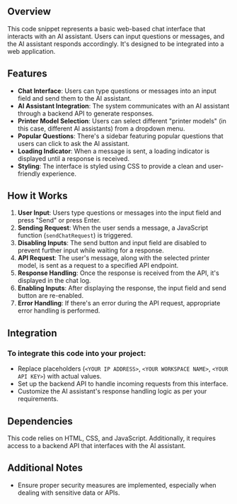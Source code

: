 ## Overview

This code snippet represents a basic web-based chat interface that interacts with an AI assistant. Users can input questions or messages, and the AI assistant responds accordingly. It's designed to be integrated into a web application.

## Features

- **Chat Interface**: Users can type questions or messages into an input field and send them to the AI assistant.
- **AI Assistant Integration**: The system communicates with an AI assistant through a backend API to generate responses.
- **Printer Model Selection**: Users can select different "printer models" (in this case, different AI assistants) from a dropdown menu.
- **Popular Questions**: There's a sidebar featuring popular questions that users can click to ask the AI assistant.
- **Loading Indicator**: When a message is sent, a loading indicator is displayed until a response is received.
- **Styling**: The interface is styled using CSS to provide a clean and user-friendly experience.

## How it Works

1. **User Input**: Users type questions or messages into the input field and press "Send" or press Enter.
2. **Sending Request**: When the user sends a message, a JavaScript function (`sendChatRequest`) is triggered.
3. **Disabling Inputs**: The send button and input field are disabled to prevent further input while waiting for a response.
4. **API Request**: The user's message, along with the selected printer model, is sent as a request to a specified API endpoint.
5. **Response Handling**: Once the response is received from the API, it's displayed in the chat log.
6. **Enabling Inputs**: After displaying the response, the input field and send button are re-enabled.
7. **Error Handling**: If there's an error during the API request, appropriate error handling is performed.

## Integration

### To integrate this code into your project:

- Replace placeholders (`<YOUR IP ADDRESS>`, `<YOUR WORKSPACE NAME>`, `<YOUR API KEY>`) with actual values.
- Set up the backend API to handle incoming requests from this interface.
- Customize the AI assistant's response handling logic as per your requirements.

## Dependencies

This code relies on HTML, CSS, and JavaScript. Additionally, it requires access to a backend API that interfaces with the AI assistant.

## Additional Notes

- Ensure proper security measures are implemented, especially when dealing with sensitive data or APIs.
